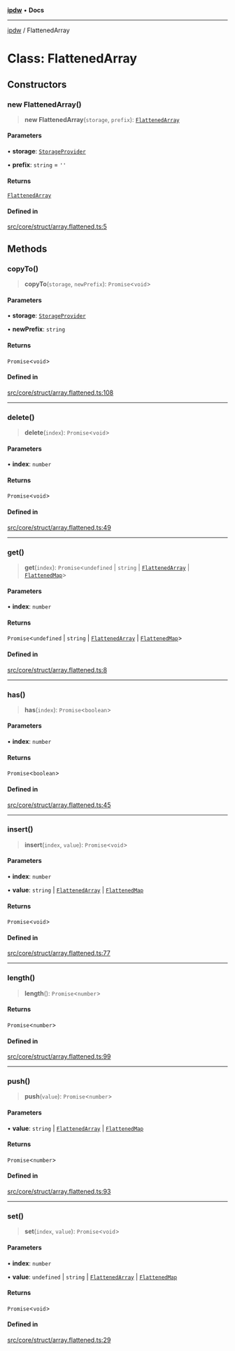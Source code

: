 [**ipdw**](../README.md) • **Docs**

***

[ipdw](../globals.md) / FlattenedArray

# Class: FlattenedArray

## Constructors

### new FlattenedArray()

> **new FlattenedArray**(`storage`, `prefix`): [`FlattenedArray`](FlattenedArray.md)

#### Parameters

• **storage**: [`StorageProvider`](../interfaces/StorageProvider.md)

• **prefix**: `string` = `''`

#### Returns

[`FlattenedArray`](FlattenedArray.md)

#### Defined in

[src/core/struct/array.flattened.ts:5](https://github.com/ansi-code/ipdw/blob/01fadcc9abca9fbd90e38855b259b101aa727349/src/core/struct/array.flattened.ts#L5)

## Methods

### copyTo()

> **copyTo**(`storage`, `newPrefix`): `Promise`\<`void`\>

#### Parameters

• **storage**: [`StorageProvider`](../interfaces/StorageProvider.md)

• **newPrefix**: `string`

#### Returns

`Promise`\<`void`\>

#### Defined in

[src/core/struct/array.flattened.ts:108](https://github.com/ansi-code/ipdw/blob/01fadcc9abca9fbd90e38855b259b101aa727349/src/core/struct/array.flattened.ts#L108)

***

### delete()

> **delete**(`index`): `Promise`\<`void`\>

#### Parameters

• **index**: `number`

#### Returns

`Promise`\<`void`\>

#### Defined in

[src/core/struct/array.flattened.ts:49](https://github.com/ansi-code/ipdw/blob/01fadcc9abca9fbd90e38855b259b101aa727349/src/core/struct/array.flattened.ts#L49)

***

### get()

> **get**(`index`): `Promise`\<`undefined` \| `string` \| [`FlattenedArray`](FlattenedArray.md) \| [`FlattenedMap`](FlattenedMap.md)\>

#### Parameters

• **index**: `number`

#### Returns

`Promise`\<`undefined` \| `string` \| [`FlattenedArray`](FlattenedArray.md) \| [`FlattenedMap`](FlattenedMap.md)\>

#### Defined in

[src/core/struct/array.flattened.ts:8](https://github.com/ansi-code/ipdw/blob/01fadcc9abca9fbd90e38855b259b101aa727349/src/core/struct/array.flattened.ts#L8)

***

### has()

> **has**(`index`): `Promise`\<`boolean`\>

#### Parameters

• **index**: `number`

#### Returns

`Promise`\<`boolean`\>

#### Defined in

[src/core/struct/array.flattened.ts:45](https://github.com/ansi-code/ipdw/blob/01fadcc9abca9fbd90e38855b259b101aa727349/src/core/struct/array.flattened.ts#L45)

***

### insert()

> **insert**(`index`, `value`): `Promise`\<`void`\>

#### Parameters

• **index**: `number`

• **value**: `string` \| [`FlattenedArray`](FlattenedArray.md) \| [`FlattenedMap`](FlattenedMap.md)

#### Returns

`Promise`\<`void`\>

#### Defined in

[src/core/struct/array.flattened.ts:77](https://github.com/ansi-code/ipdw/blob/01fadcc9abca9fbd90e38855b259b101aa727349/src/core/struct/array.flattened.ts#L77)

***

### length()

> **length**(): `Promise`\<`number`\>

#### Returns

`Promise`\<`number`\>

#### Defined in

[src/core/struct/array.flattened.ts:99](https://github.com/ansi-code/ipdw/blob/01fadcc9abca9fbd90e38855b259b101aa727349/src/core/struct/array.flattened.ts#L99)

***

### push()

> **push**(`value`): `Promise`\<`number`\>

#### Parameters

• **value**: `string` \| [`FlattenedArray`](FlattenedArray.md) \| [`FlattenedMap`](FlattenedMap.md)

#### Returns

`Promise`\<`number`\>

#### Defined in

[src/core/struct/array.flattened.ts:93](https://github.com/ansi-code/ipdw/blob/01fadcc9abca9fbd90e38855b259b101aa727349/src/core/struct/array.flattened.ts#L93)

***

### set()

> **set**(`index`, `value`): `Promise`\<`void`\>

#### Parameters

• **index**: `number`

• **value**: `undefined` \| `string` \| [`FlattenedArray`](FlattenedArray.md) \| [`FlattenedMap`](FlattenedMap.md)

#### Returns

`Promise`\<`void`\>

#### Defined in

[src/core/struct/array.flattened.ts:29](https://github.com/ansi-code/ipdw/blob/01fadcc9abca9fbd90e38855b259b101aa727349/src/core/struct/array.flattened.ts#L29)
